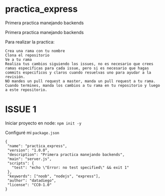 # practica_express
Primera practica manejando backends

Primera practica manejando backends

Para realizar la practica:

    Crea una rama con tu nombre
    Clona el repositorio
    Ve a tu rama
    Realiza tus cambios siguiendo los issues, no es necesario que crees ramas especificas para cada issue, pero si es necesario que hagas commits especificos y claros cuando resuelvas uno para ayudar a la revisión.
    NO mandes un pull request a master, manda un pull request a tu rama.
    Cuando termines, manda los cambios a tu rama en tu repositorio y luego a este repositorio.

# ISSUE 1
 Iniciar proyecto en node:
 ``npm init -y``

 Configuré mi ``package.json``

 ``````
 {
  "name": "practica_express",
  "version": "1.0.0",
  "description": "Primera practica manejando backends",
  "main": "server.js",
  "scripts": {
    "test": "echo \"Error: no test specified\" && exit 1"
  },
  "keywords": ["noob", "nodejs", "express"],
  "author": "datadiego",
  "license": "CC0-1.0"
}
``````